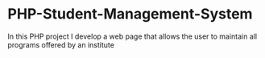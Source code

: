 # PHP-Student-Management-System
In this PHP project I develop a web page that allows the user to maintain all programs offered by an institute
